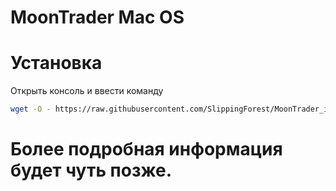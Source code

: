 # MoonTrader Mac OS

# Установка

Открыть консоль и ввести команду
```bash
wget -O - https://raw.githubusercontent.com/SlippingForest/MoonTrader_install/master/MacOS/install.sh | bash <(cat) </dev/tty
```

# Более подробная информация будет чуть позже.

